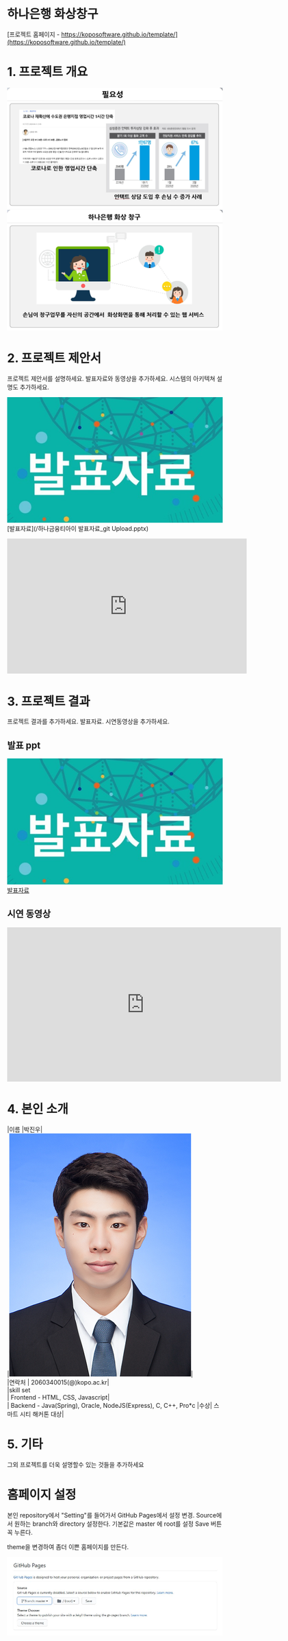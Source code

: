 # 하나은행 화상창구

[프로젝트 홈페이지 - https://koposoftware.github.io/template/](https://koposoftware.github.io/template/)

# 1. 프로젝트 개요

<img src="필요성.jpg"/><br>
<img src="필요성2.jpg"/><br>

# 2. 프로젝트 제안서

프로젝트 제안서를 설명하세요. 발표자료와 동영상을 추가하세요. 시스템의 아키텍쳐 설명도 추가하세요.

   <img src="ppt.jpg"/>[발표자료](/하나금융티아이 발표자료_git Upload.pptx)<br>
   <iframe width="560" height="315" src="https://www.youtube.com/embed/QUlPbA2wbb4" frameborder="0" allow="accelerometer; autoplay; clipboard-write; encrypted-media; gyroscope; picture-in-picture" allowfullscreen></iframe>
 

# 3. 프로젝트 결과
프로젝트 결과를 추가하세요. 발표자료. 시연동영상을 추가하세요.

## 발표 ppt 
   <img src="ppt.jpg"/>[발표자료](/project.pptx)<br>

## 시연 동영상 

   <iframe id="ytplayer" type="text/html" width="640" height="360" src="https://www.youtube.com/embed/6LxbdIjWP04" frameborder="0"></iframe>

# 4. 본인 소개


|이름 |박진우|  
|![박진우](/박진우.jpg)|  
|연락처 | 2060340015(@)kopo.ac.kr|  
|skill set  
| Frontend - HTML, CSS, Javascript|  
| Backend - Java(Spring), Oracle, NodeJS(Express), C, C++, Pro*c
|수상| 스마트 시티 해커톤 대상|  

# 5. 기타
그외 프로젝트를 더욱 설명할수 있는 것들을 추가하세요

# 홈페이지 설정
 본인 repository에서 "Setting"를 들어가서 GitHub Pages에서 설정 변경.
 <Source>
 Source에서 원하는 branch와 directory 설정한다. 
 기본값은 master 에 root를 설정 
 Save 버튼 꼭 누른다.
 
 <Theme Chooser>
 theme을 변경하여 좀더 이쁜 홈페이지를 만든다.
   
   <img src="homepage.JPG"/><br>
   
 
